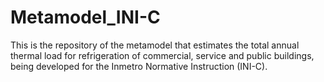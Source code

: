 # Metamodel_INI-C
This is the repository of the metamodel that estimates the total annual thermal load for refrigeration of commercial, service and public buildings, being developed for the Inmetro Normative Instruction (INI-C).
